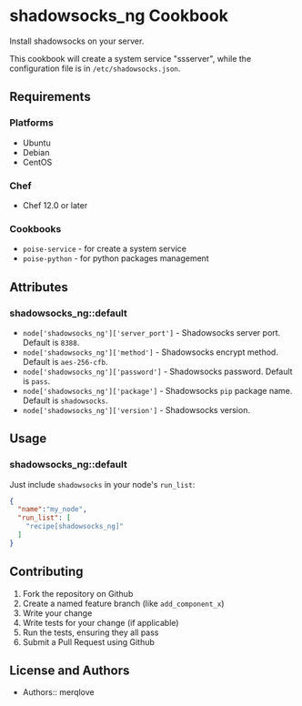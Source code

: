 # shadowsocks_ng Cookbook

Install shadowsocks on your server.

This cookbook will create a system service "ssserver", while the configuration file is in `/etc/shadowsocks.json`.


## Requirements

### Platforms

- Ubuntu
- Debian
- CentOS

### Chef

- Chef 12.0 or later

### Cookbooks

- `poise-service` - for create a system service
- `poise-python` - for python packages management

## Attributes

### shadowsocks_ng::default

- `node['shadowsocks_ng']['server_port']` - Shadowsocks server port. Default is `8388`.
- `node['shadowsocks_ng']['method']` - Shadowsocks encrypt method. Default is `aes-256-cfb`.
- `node['shadowsocks_ng']['password']` - Shadowsocks password. Default is `pass`.
- `node['shadowsocks_ng']['package']` - Shadowsocks `pip` package name. Default is `shadowsocks`.
- `node['shadowsocks_ng']['version']` - Shadowsocks version.

## Usage

### shadowsocks_ng::default

Just include `shadowsocks` in your node's `run_list`:

```json
{
  "name":"my_node",
  "run_list": [
    "recipe[shadowsocks_ng]"
  ]
}
```

## Contributing

1. Fork the repository on Github
2. Create a named feature branch (like `add_component_x`)
3. Write your change
4. Write tests for your change (if applicable)
5. Run the tests, ensuring they all pass
6. Submit a Pull Request using Github

## License and Authors

- Authors:: merqlove
